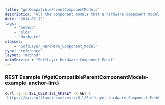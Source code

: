 ```yaml
---
title: "getCompatibleParentComponentModels"
description: "All the component models that a hardware component model is compatible with."
date: "2018-02-12"
tags:
    - "method"
    - "sldn"
    - "Hardware"
classes:
    - "SoftLayer_Hardware_Component_Model"
type: "reference"
layout: "method"
mainService : "SoftLayer_Hardware_Component_Model"
---
```


### [REST Example](#getCompatibleParentComponentModels-example) <a href="/article/rest/"><i class="fas fa-question"></i></a> {#getCompatibleParentComponentModels-example .anchor-link} 
```bash
curl -g -u $SL_USER:$SL_APIKEY -X GET \
'https://api.softlayer.com/rest/v3.1/SoftLayer_Hardware_Component_Model/{SoftLayer_Hardware_Component_ModelID}/getCompatibleParentComponentModels'
```

